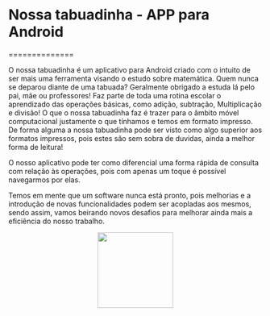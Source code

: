 <h1>Nossa tabuadinha - APP para Android</h1>
==============



<p>O nossa tabuadinha é um aplicativo para Android criado com o intuito de ser mais uma ferramenta visando o estudo sobre matemática. Quem nunca se deparou diante de uma tabuada? Geralmente obrigado a estuda lá pelo pai, mãe ou professores! Faz parte de toda uma rotina escolar o aprendizado das operações básicas, como adição, subtração, Multiplicação e divisão! O que o nossa tabuadinha faz é trazer para o âmbito móvel computacional justamente o que tínhamos e temos em formato impresso. De forma alguma a nossa tabuadinha pode ser visto como algo superior aos formatos impressos, pois estes são sem sobra de duvidas, ainda a melhor forma de leitura! </p>

<p>O nosso aplicativo pode ter como diferencial uma forma rápida de consulta com relação às operações, pois com apenas um toque é possível navegarmos por elas. </p>

<p>Temos em mente que um software nunca está pronto, pois melhorias e a introdução de novas funcionalidades podem ser acopladas aos mesmos, sendo assim, vamos beirando novos desafios para melhorar ainda mais a eficiência do nosso trabalho.</p>


<center><img src="https://fbcdn-sphotos-d-a.akamaihd.net/hphotos-ak-prn2/t1/1782099_521010078021572_1485595390_n.jpg" width="150"/></center>
